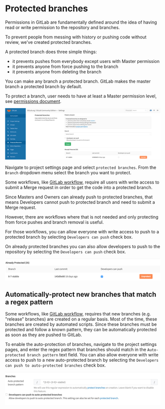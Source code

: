 # Protected branches

Permissions in GitLab are fundamentally defined around the idea of having read or write permission to the repository and branches.

To prevent people from messing with history or pushing code without review, we've created protected branches.

A protected branch does three simple things:

* it prevents pushes from everybody except users with Master permission
* it prevents anyone from force pushing to the branch
* it prevents anyone from deleting the branch

You can make any branch a protected branch. GitLab makes the master branch a protected branch by default.

To protect a branch, user needs to have at least a Master permission level, see [permissions document](../permissions/permissions.md).

![protected branches page](protected_branches/protected_branches1.png)

Navigate to project settings page and select `protected branches`. From the `Branch` dropdown menu select the branch you want to protect.

Some workflows, like [GitLab workflow](gitlab_flow.md), require all users with write access to submit a Merge request in order to get the code into a protected branch.

Since Masters and Owners can already push to protected branches, that means Developers cannot push to protected branch and need to submit a Merge request.

However, there are workflows where that is not needed and only protecting from force pushes and branch removal is useful.

For those workflows, you can allow everyone with write access to push to a protected branch by selecting `Developers can push` check box.

On already protected branches you can also allow developers to push to the repository by selecting the `Developers can push` check box.

![Developers can push](protected_branches/protected_branches2.png)

## Automatically-protect new branches that match a regex pattern

Some workflows, like [GitLab workflow](gitlab_flow.md#release-branches-with-gitlab-flow),
requires that new branches (e.g. "release" branches) are created on a regular
basis. Most of the time, these branches are created by automated scripts.
Since these branches must be protected and follow a known pattern, they can be
automatically protected as soon as they are pushed to GitLab.

To enable the auto-protection of branches, navigate to the project settings pages,
and enter the regex pattern that branches should match in the `Auto-protected
branch pattern` text field. You can also allow everyone with write access to push
to a new auto-protected branch by selecting the `Developers can push to
auto-protected branches` check box.

![Auto-protected branches](protected_branches/protected_branches3.png)
